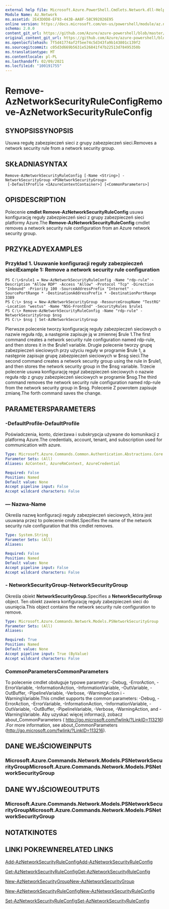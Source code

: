 ```yaml
---
external help file: Microsoft.Azure.PowerShell.Cmdlets.Network.dll-Help.xml
Module Name: Az.Network
ms.assetid: 2E43D0D8-EF93-443B-AA8F-58C992026E95
online version: https://docs.microsoft.com/en-us/powershell/module/az.network/remove-aznetworksecurityruleconfig
schema: 2.0.0
content_git_url: https://github.com/Azure/azure-powershell/blob/master/src/Network/Network/help/Remove-AzNetworkSecurityRuleConfig.md
original_content_git_url: https://github.com/Azure/azure-powershell/blob/master/src/Network/Network/help/Remove-AzNetworkSecurityRuleConfig.md
ms.openlocfilehash: 7f5d41774af2f5ee74c5d343fa9b143801c139f2
ms.sourcegitcommit: c05d3d669b5631e526841f47b22513d78495350b
ms.translationtype: MT
ms.contentlocale: pl-PL
ms.lasthandoff: 02/09/2021
ms.locfileid: "100191755"
---
```

# <span data-ttu-id="1b2df-101">Remove-AzNetworkSecurityRuleConfig</span><span class="sxs-lookup"><span data-stu-id="1b2df-101">Remove-AzNetworkSecurityRuleConfig</span></span>

## <span data-ttu-id="1b2df-102">SYNOPSIS</span><span class="sxs-lookup"><span data-stu-id="1b2df-102">SYNOPSIS</span></span>
<span data-ttu-id="1b2df-103">Usuwa regułę zabezpieczeń sieci z grupy zabezpieczeń sieci.</span><span class="sxs-lookup"><span data-stu-id="1b2df-103">Removes a network security rule from a network security group.</span></span>

## <span data-ttu-id="1b2df-104">SKŁADNIA</span><span class="sxs-lookup"><span data-stu-id="1b2df-104">SYNTAX</span></span>

```
Remove-AzNetworkSecurityRuleConfig [-Name <String>] -NetworkSecurityGroup <PSNetworkSecurityGroup>
 [-DefaultProfile <IAzureContextContainer>] [<CommonParameters>]
```

## <span data-ttu-id="1b2df-105">OPIS</span><span class="sxs-lookup"><span data-stu-id="1b2df-105">DESCRIPTION</span></span>
<span data-ttu-id="1b2df-106">Polecenie **cmdlet Remove-AzNetworkSecurityRuleConfig** usuwa konfigurację reguły zabezpieczeń sieci z grupy zabezpieczeń sieci platformy Azure.</span><span class="sxs-lookup"><span data-stu-id="1b2df-106">The **Remove-AzNetworkSecurityRuleConfig** cmdlet removes a network security rule configuration from an Azure network security group.</span></span>

## <span data-ttu-id="1b2df-107">PRZYKŁADY</span><span class="sxs-lookup"><span data-stu-id="1b2df-107">EXAMPLES</span></span>

### <span data-ttu-id="1b2df-108">Przykład 1. Usuwanie konfiguracji reguły zabezpieczeń sieci</span><span class="sxs-lookup"><span data-stu-id="1b2df-108">Example 1: Remove a network security rule configuration</span></span>
```
PS C:\>$rule1 = New-AzNetworkSecurityRuleConfig -Name "rdp-rule" -Description "Allow RDP" -Access "Allow" -Protocol "Tcp" -Direction "Inbound" -Priority 100 -SourceAddressPrefix "Internet" -SourcePortRange * -DestinationAddressPrefix * -DestinationPortRange 3389
PS C:\> $nsg = New-AzNetworkSecurityGroup -ResourceGroupName "TestRG" -Location "westus" -Name "NSG-FrontEnd" -SecurityRules $rule1
PS C:\> Remove-AzNetworkSecurityRuleConfig -Name "rdp-rule" -NetworkSecurityGroup $nsg
PS C:\> $nsg | Set-AzNetworkSecurityGroup
```

<span data-ttu-id="1b2df-109">Pierwsze polecenie tworzy konfigurację reguły zabezpieczeń sieciowych o nazwie reguła rdp, a następnie zapisuje ją w zmiennej $rule 1.</span><span class="sxs-lookup"><span data-stu-id="1b2df-109">The first command creates a network security rule configuration named rdp-rule, and then stores it in the $rule1 variable.</span></span>
<span data-ttu-id="1b2df-110">Drugie polecenie tworzy grupę zabezpieczeń sieciowych przy użyciu reguły w programie $rule 1, a następnie zapisuje grupę zabezpieczeń sieciowych w $nsg sieci.</span><span class="sxs-lookup"><span data-stu-id="1b2df-110">The second command creates a network security group using the rule in $rule1, and then stores the network security group in the $nsg variable.</span></span>
<span data-ttu-id="1b2df-111">Trzecie polecenie usuwa konfigurację reguł zabezpieczeń sieciowych o nazwie reguła rdp z grupy zabezpieczeń sieciowych w programie $nsg.</span><span class="sxs-lookup"><span data-stu-id="1b2df-111">The third command removes the network security rule configuration named rdp-rule from the network security group in $nsg.</span></span>
<span data-ttu-id="1b2df-112">Polecenie Z powrotem zapisuje zmianę.</span><span class="sxs-lookup"><span data-stu-id="1b2df-112">The forth command saves the change.</span></span>

## <span data-ttu-id="1b2df-113">PARAMETERS</span><span class="sxs-lookup"><span data-stu-id="1b2df-113">PARAMETERS</span></span>

### <span data-ttu-id="1b2df-114">-DefaultProfile</span><span class="sxs-lookup"><span data-stu-id="1b2df-114">-DefaultProfile</span></span>
<span data-ttu-id="1b2df-115">Poświadczenia, konto, dzierżawa i subskrypcja używane do komunikacji z platformą Azure.</span><span class="sxs-lookup"><span data-stu-id="1b2df-115">The credentials, account, tenant, and subscription used for communication with azure.</span></span>

```yaml
Type: Microsoft.Azure.Commands.Common.Authentication.Abstractions.Core.IAzureContextContainer
Parameter Sets: (All)
Aliases: AzContext, AzureRmContext, AzureCredential

Required: False
Position: Named
Default value: None
Accept pipeline input: False
Accept wildcard characters: False
```

### <span data-ttu-id="1b2df-116">— Nazwa</span><span class="sxs-lookup"><span data-stu-id="1b2df-116">-Name</span></span>
<span data-ttu-id="1b2df-117">Określa nazwę konfiguracji reguły zabezpieczeń sieciowych, która jest usuwana przez to polecenie cmdlet.</span><span class="sxs-lookup"><span data-stu-id="1b2df-117">Specifies the name of the network security rule configuration that this cmdlet removes.</span></span>

```yaml
Type: System.String
Parameter Sets: (All)
Aliases:

Required: False
Position: Named
Default value: None
Accept pipeline input: False
Accept wildcard characters: False
```

### <span data-ttu-id="1b2df-118">- NetworkSecurityGroup</span><span class="sxs-lookup"><span data-stu-id="1b2df-118">-NetworkSecurityGroup</span></span>
<span data-ttu-id="1b2df-119">Określa obiekt **NetworkSecurityGroup.**</span><span class="sxs-lookup"><span data-stu-id="1b2df-119">Specifies a **NetworkSecurityGroup** object.</span></span>
<span data-ttu-id="1b2df-120">Ten obiekt zawiera konfigurację reguły zabezpieczeń sieci do usunięcia.</span><span class="sxs-lookup"><span data-stu-id="1b2df-120">This object contains the network security rule configuration to remove.</span></span>

```yaml
Type: Microsoft.Azure.Commands.Network.Models.PSNetworkSecurityGroup
Parameter Sets: (All)
Aliases:

Required: True
Position: Named
Default value: None
Accept pipeline input: True (ByValue)
Accept wildcard characters: False
```

### <span data-ttu-id="1b2df-121">CommonParameters</span><span class="sxs-lookup"><span data-stu-id="1b2df-121">CommonParameters</span></span>
<span data-ttu-id="1b2df-122">To polecenie cmdlet obsługuje typowe parametry: -Debug, -ErrorAction, -ErrorVariable, -InformationAction, -InformationVariable, -OutVariable, -OutBuffer, -PipelineVariable, -Verbose, -WarningAction i -WarningVariable.</span><span class="sxs-lookup"><span data-stu-id="1b2df-122">This cmdlet supports the common parameters: -Debug, -ErrorAction, -ErrorVariable, -InformationAction, -InformationVariable, -OutVariable, -OutBuffer, -PipelineVariable, -Verbose, -WarningAction, and -WarningVariable.</span></span> <span data-ttu-id="1b2df-123">Aby uzyskać więcej informacji, zobacz about_CommonParameters ( http://go.microsoft.com/fwlink/?LinkID=113216) .</span><span class="sxs-lookup"><span data-stu-id="1b2df-123">For more information, see about_CommonParameters (http://go.microsoft.com/fwlink/?LinkID=113216).</span></span>

## <span data-ttu-id="1b2df-124">DANE WEJŚCIOWE</span><span class="sxs-lookup"><span data-stu-id="1b2df-124">INPUTS</span></span>

### <span data-ttu-id="1b2df-125">Microsoft.Azure.Commands.Network.Models.PSNetworkSecurityGroup</span><span class="sxs-lookup"><span data-stu-id="1b2df-125">Microsoft.Azure.Commands.Network.Models.PSNetworkSecurityGroup</span></span>

## <span data-ttu-id="1b2df-126">DANE WYJŚCIOWE</span><span class="sxs-lookup"><span data-stu-id="1b2df-126">OUTPUTS</span></span>

### <span data-ttu-id="1b2df-127">Microsoft.Azure.Commands.Network.Models.PSNetworkSecurityGroup</span><span class="sxs-lookup"><span data-stu-id="1b2df-127">Microsoft.Azure.Commands.Network.Models.PSNetworkSecurityGroup</span></span>

## <span data-ttu-id="1b2df-128">NOTATKI</span><span class="sxs-lookup"><span data-stu-id="1b2df-128">NOTES</span></span>

## <span data-ttu-id="1b2df-129">LINKI POKREWNE</span><span class="sxs-lookup"><span data-stu-id="1b2df-129">RELATED LINKS</span></span>

[<span data-ttu-id="1b2df-130">Add-AzNetworkSecurityRuleConfig</span><span class="sxs-lookup"><span data-stu-id="1b2df-130">Add-AzNetworkSecurityRuleConfig</span></span>](./Add-AzNetworkSecurityRuleConfig.md)

[<span data-ttu-id="1b2df-131">Get-AzNetworkSecurityRuleConfig</span><span class="sxs-lookup"><span data-stu-id="1b2df-131">Get-AzNetworkSecurityRuleConfig</span></span>](./Get-AzNetworkSecurityRuleConfig.md)

[<span data-ttu-id="1b2df-132">New-AzNetworkSecurityGroup</span><span class="sxs-lookup"><span data-stu-id="1b2df-132">New-AzNetworkSecurityGroup</span></span>](./New-AzNetworkSecurityGroup.md)

[<span data-ttu-id="1b2df-133">New-AzNetworkSecurityRuleConfig</span><span class="sxs-lookup"><span data-stu-id="1b2df-133">New-AzNetworkSecurityRuleConfig</span></span>](./New-AzNetworkSecurityRuleConfig.md)

[<span data-ttu-id="1b2df-134">Set-AzNetworkSecurityRuleConfig</span><span class="sxs-lookup"><span data-stu-id="1b2df-134">Set-AzNetworkSecurityRuleConfig</span></span>](./Set-AzNetworkSecurityRuleConfig.md)


